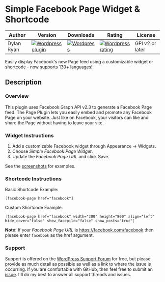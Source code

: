 # Simple Facebook Page Widget & Shortcode
 Author | Version | Downloads | Rating | License
----- | ----- | ----- | ----- | -----
 Dylan Ryan | [![Wordpress plugin](http://img.shields.io/wordpress/plugin/v/simple-facebook-twitter-widget.svg?style=flat)](https://wordpress.org/plugins/simple-facebook-twitter-widget/) | [![Wordpress](http://img.shields.io/wordpress/plugin/dt/simple-facebook-twitter-widget.svg?style=flat)](https://wordpress.org/plugins/simple-facebook-twitter-widget/) | [![Wordpress rating](http://img.shields.io/wordpress/plugin/r/simple-facebook-twitter-widget.svg?style=flat)](https://wordpress.org/plugins/simple-facebook-twitter-widget/) | GPLv2 or later 


Easily display Facebook's new Page feed using a customizable widget or shortcode - now supports 130+ languages!

## Description
### Overview
This plugin uses Facebook Graph API v2.3 to generate a Facebook Page feed. The Page Plugin lets you easily embed and promote any Facebook Page on your website. Just like on Facebook, your visitors can like and share the Page without having to leave your site.

### Widget Instructions
1. Add a customizable Facebook widget through Appearance -> Widgets.
2. Choose *Simple Facebook Page Widget*.
3. Update the *Facebook Page URL* and click Save.

See the [screenshots](https://wordpress.org/plugins/simple-facebook-twitter-widget/screenshots/) for examples.

### Shortcode Instructions
Basic Shortcode Example:

`[facebook-page href="facebook"]`

Custom Shortcode Example:

`[facebook-page href="facebook" width="300" height="800" align="left" hide_cover="false" show_facepile="false" show_posts="true"]`

**Note:** If your *Facebook Page URL* is https://facebook.com/facebook then please enter `facebook` as the href argument.

### Support

Support is offered on the [WordPress Support Forum](https://wordpress.org/support/plugin/simple-facebook-twitter-widget) for free, but please provide as much detail as possible as well as a link to where the issue is occurring. If you are comfortable with GitHub, then feel free to submit an [issue](https://github.com/irkanu/simple-facebook-page-widget/issues). I'll do my best to answer all support threads and issues.
